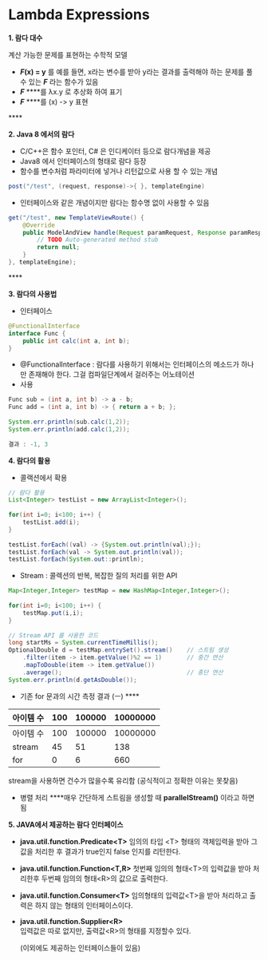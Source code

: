 # Lambda Expressions



**1. 람다 대수**

계산 가능한 문제를 표현하는 수학적 모델

* _**F**_**\(x\) = y** 를 예를 들면, x라는 변수를 받아 y라는 결과를 출력해야 하는 문제를 풀 수 있는 _**F**_ 라는 함수가 있음
* _**F**_ ****를 λx.y 로 추상화 하여 표기  
* _**F**_ ****를 \(x\) -&gt; y 표현

\*\*\*\*

**2. Java 8 에서의 람다**

* C/C++은 함수 포인터, C\# 은 인디케이터 등으로 람다개념을 제공
* Java8 에서 인터페이스의 형태로 람다 등장
* 함수를 변수처럼 파라미터에 넣거나 리턴값으로 사용 할 수 있는 개념

```java
post("/test", (request, response)->{ }, templateEngine)
```

* 인터페이스와 같은 개념이지만 람다는 함수명 없이 사용할 수 있음

```java
get("/test", new TemplateViewRoute() {
    @Override
    public ModelAndView handle(Request paramRequest, Response paramResponse) {
        // TODO Auto-generated method stub 
        return null;    
    }
}, templateEngine);
```

\*\*\*\*

**3. 람다의 사용법**

* 인터페이스

```java
@FunctionalInterface
interface Func {
    public int calc(int a, int b);
}
```

* @FunctionalInterface : 람다를 사용하기 위해서는 인터페이스의 메소드가 하나만 존재해야 한다. 그걸 컴파일단계에서 걸러주는 어노테이션  
* 사용

```java
Func sub = (int a, int b) -> a - b;
Func add = (int a, int b) -> { return a + b; };
  
System.err.println(sub.calc(1,2));
System.err.println(add.calc(1,2));
  
결과 : -1, 3
```



**4. 람다의 활용**

* 콜랙션에서 확용

```java
// 람다 활용
List<Integer> testList = new ArrayList<Integer>();
         
for(int i=0; i<100; i++) {
    testList.add(i);
}
         
testList.forEach((val) -> {System.out.println(val);});
testList.forEach(val -> System.out.println(val));
testList.forEach(System.out::println);
```

* Stream : 콜렉션의 반복, 복잡한 질의 처리를 위한 API 

```java
Map<Integer,Integer> testMap = new HashMap<Integer,Integer>();
         
for(int i=0; i<100; i++) {
    testMap.put(i,i);
}
         
// Stream API 를 사용한 코드
long startMs = System.currentTimeMillis();
OptionalDouble d = testMap.entrySet().stream()    // 스트림 생성
    .filter(item -> item.getValue()%2 == 1)       // 중간 연산
    .mapToDouble(item -> item.getValue())
    .average();                                   // 종단 연산
System.err.println(d.getAsDouble());
```



* 기존 for 문과의 시간 측정 결과 \(ㅡ\) ****

| 아이템 수 | 100 | 100000 | 10000000 |
| :--- | :--- | :--- | :--- |
| 아이템 수 | 100 | 100000 | 10000000 |
| stream | 45 | 51 | 138 |
| for | 0 | 6 | 660 |

stream을 사용하면 건수가 많을수록 유리함 \(공식적이고 정확한 이유는 못찾음\)  
  


* 병렬 처리 ****매우 간단하게 스트림을 생성할 때  **parallelStream\(\)** 이라고 하면 됨



**5. JAVA에서 제공하는 람다 인터페이스**

* **java.util.function.Predicate&lt;T&gt;** 임의의 타입 &lt;T&gt; 형태의 객체입력을 받아 그값을 처리한 후 결과가 true인지 false 인지를 리턴한다.
* **java.util.function.Function&lt;T,R&gt;** 첫번째 임의의 형태&lt;T&gt;의 입력값을 받아 처리한후 두번째 임의의 형태&lt;R&gt;의 값으로 출력한다. 
* **java.util.function.Consumer&lt;T&gt;** 임의형태의 입력값&lt;T&gt;을 받아 처리하고 출력은 하지 않는 형태의 인터페이스이다.
* **java.util.function.Supplier&lt;R&gt;**  
  입력값은 따로 없지만, 출력값&lt;R&gt;의 형태를 지정할수 있다.

   \(이외에도 제공하는 인터페이스들이 있음\)

